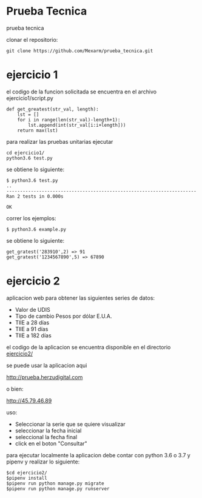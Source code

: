 # Prueba Tecnica

prueba tecnica

clonar el repositorio:

```
git clone https://github.com/Mexarm/prueba_tecnica.git
```
# ejercicio 1

el codigo de la funcion solicitada se encuentra en el archivo ejercicio1/script.py

```
def get_greatest(str_val, length):
    lst = []
    for i in range(len(str_val)-length+1):
        lst.append(int(str_val[i:i+length]))
    return max(lst)
```

para realizar las pruebas unitarias ejecutar

```
cd ejercicio1/
python3.6 test.py
```

se obtiene lo siguiente:

```
$ python3.6 test.py
..
----------------------------------------------------------------------
Ran 2 tests in 0.000s

OK
```

correr los ejemplos:

```
$ python3.6 example.py
```

se obtiene lo siguiente:

```
get_gratest('283910',2) => 91
get_gratest('1234567890',5) => 67890
```

# ejercicio 2

aplicacion web para obtener las siguientes series de datos:

- Valor de UDIS
- Tipo de cambio Pesos por dólar E.U.A.
- TIIE a 28 días
- TIIE a 91 días
- TIIE a 182 días

el codigo de la aplicacion se encuentra disponible en el directorio [ejercicio2/](https://github.com/Mexarm/prueba_tecnica/tree/master/ejercicio2)

se puede usar la aplicacion aqui

http://prueba.herzudigital.com

o bien:

http://45.79.46.89

uso:

- Seleccionar la serie que se quiere visualizar
- seleccionar la fecha inicial
- seleccional la fecha final
- click en el boton "Consultar"

para ejecutar localmente la aplicacion debe contar con python 3.6 o 3.7 y pipenv y realizar lo siguiente:

```
$cd ejercicio2/
$pipenv install
$pipenv run python manage.py migrate
$pipenv run python manage.py runserver
```